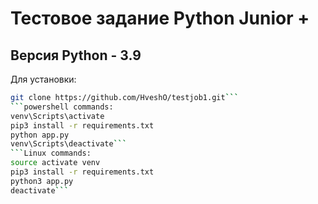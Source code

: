# Тестовое задание Python Junior +
## Версия Python - 3.9
Для установки:
```bash
git clone https://github.com/HveshO/testjob1.git```
```powershell commands:
venv\Scripts\activate
pip3 install -r requirements.txt
python app.py
venv\Scripts\deactivate```
```Linux commands:
source activate venv
pip3 install -r requirements.txt
python3 app.py
deactivate```
